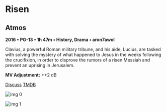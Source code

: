 # Risen

## Atmos

**2016 • PG-13 • 1h 47m • History, Drama • aron7awol**

Clavius, a powerful Roman military tribune, and his aide, Lucius, are tasked with solving the mystery of what happened to Jesus in the weeks following the crucifixion, in order to disprove the rumors of a risen Messiah and prevent an uprising in Jerusalem.

**MV Adjustment:** ++2 dB

[Discuss](https://www.avsforum.com/threads/bass-eq-for-filtered-movies.2995212/post-57653104)  [TMDB](335778)

![img 0](https://i.imgur.com/se4clWB.jpg)

![img 1](https://i.imgur.com/xH0mG4i.jpg)

